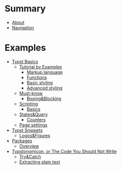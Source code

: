 # Summary

- [About](./about.md)
- [Navigation](./navigation.md)
# Examples
- [Typst Basics](./basics/README.md)
  - [Tutorial by Examples]()
    -  [Markup language](./basics/tutorial/markup.md)
    -  [Functions](./basics/tutorial/functions.md)
    -  [Basic styling](./basics/tutorial/basic_styling.md)
    -  [Advanced styling](./basics/tutorial/advanced_styling.md)
  - [Must-know](./basics/must_know/README.md)
    - [Boxing&Blocking](./basics/must_know/box_block.md)
  - [Scripting](./basics/scripting/README.md)
    - [Basics](./basics/scripting/basics.md)
  -  [States&Query](./basics/states/README.md)
     -  [Counters]()
  -  [Page settings]()
- [Typst Snippets]()
    - [Logos&Figures](./snippets/logos.md)
- [Packages](./packages/README.md)
    - [Overview]()
- [Typstonomicon, or The Code You Should Not Write]()
    - [Try&Catch](./typstonomicon/try_catch.md)
    - [Extracting plain text](./typstonomicon/extract_plain_text.md)